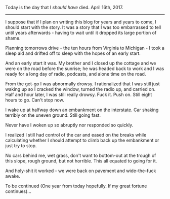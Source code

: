 Today is the day that I _should have_ died. April 16th, 2017.

---

I suppose that if I plan on writing this blog for years and years to come, I should start with the story. It was a story that I was too embarrassed to tell until years afterwards - having to wait until it dropped its large portion of shame.

Planning tomorrows drive - the ten hours from Virginia to Michigan - I took a sleep aid and drifted off to sleep with the hopes of an early start.

And an early start it was. My brother and I closed up the cottage and we were on the road before the sunrise; he was headed back to work and I was ready for a long day of radio, podcasts, and alone time on the road.

From the get-go I was abnormally drowsy. I rationalized that I was still just waking up so I cracked the window, turned the radio up, and carried on. Half and hour later, I was still really drowsy. Fuck it. Push on. Still eight hours to go. Can't stop now.

I wake up at halfway down an embankment on the interstate. Car shaking terribly on the uneven ground. Still going fast.

Never have I woken up so abruptly nor responded so quickly.

I realized I still had control of the car and eased on the breaks while calculating whether I should attempt to climb back up the embankment or just try to stop.

No cars behind me, wet grass, don't want to bottom-out at the trough of this slope, rough ground, but not horrible. This all equated to going for it.

And holy-shit it worked - we were back on pavement and wide-the-fuck awake.

To be continued (One year from today hopefully. If my great fortune continues)...  
